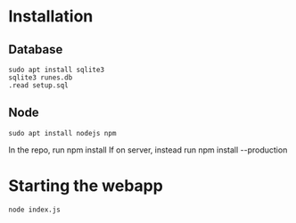 # Installation

## Database
    sudo apt install sqlite3
    sqlite3 runes.db
    .read setup.sql

## Node
    sudo apt install nodejs npm
In the repo, run
    npm install
If on server, instead run
    npm install --production

# Starting the webapp
    node index.js
